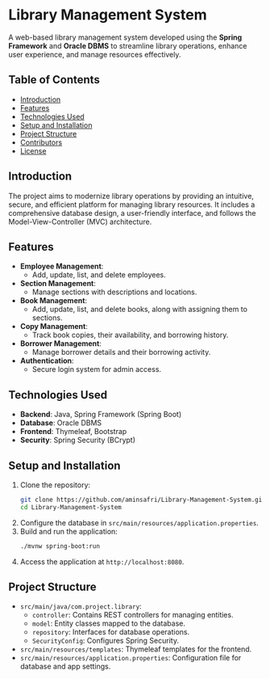 # Library Management System

A web-based library management system developed using the **Spring Framework** and **Oracle DBMS** to streamline library operations, enhance user experience, and manage resources effectively.

## Table of Contents
- [Introduction](#introduction)
- [Features](#features)
- [Technologies Used](#technologies-used)
- [Setup and Installation](#setup-and-installation)
- [Project Structure](#project-structure)
- [Contributors](#contributors)
- [License](#license)

## Introduction
The project aims to modernize library operations by providing an intuitive, secure, and efficient platform for managing library resources. It includes a comprehensive database design, a user-friendly interface, and follows the Model-View-Controller (MVC) architecture.

## Features
- **Employee Management**:
  - Add, update, list, and delete employees.
- **Section Management**:
  - Manage sections with descriptions and locations.
- **Book Management**:
  - Add, update, list, and delete books, along with assigning them to sections.
- **Copy Management**:
  - Track book copies, their availability, and borrowing history.
- **Borrower Management**:
  - Manage borrower details and their borrowing activity.
- **Authentication**:
  - Secure login system for admin access.

## Technologies Used
- **Backend**: Java, Spring Framework (Spring Boot)
- **Database**: Oracle DBMS
- **Frontend**: Thymeleaf, Bootstrap
- **Security**: Spring Security (BCrypt)

## Setup and Installation
1. Clone the repository:
   ```bash
   git clone https://github.com/aminsafri/Library-Management-System.git
   cd Library-Management-System
   ```
2. Configure the database in `src/main/resources/application.properties`.
3. Build and run the application:
   ```bash
   ./mvnw spring-boot:run
   ```
4. Access the application at `http://localhost:8080`.

## Project Structure
- `src/main/java/com.project.library`:
  - `controller`: Contains REST controllers for managing entities.
  - `model`: Entity classes mapped to the database.
  - `repository`: Interfaces for database operations.
  - `SecurityConfig`: Configures Spring Security.
- `src/main/resources/templates`: Thymeleaf templates for the frontend.
- `src/main/resources/application.properties`: Configuration file for database and app settings.
